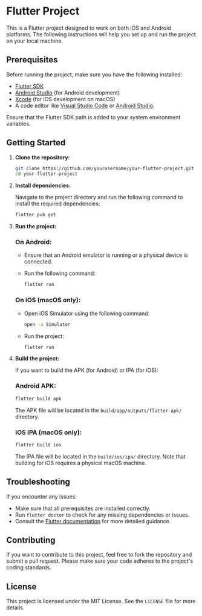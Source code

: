 # Flutter Project

This is a Flutter project designed to work on both iOS and Android platforms. The following instructions will help you set up and run the project on your local machine.

## Prerequisites

Before running the project, make sure you have the following installed:

- [Flutter SDK](https://flutter.dev/docs/get-started/install)
- [Android Studio](https://developer.android.com/studio) (for Android development)
- [Xcode](https://developer.apple.com/xcode/) (for iOS development on macOS)
- A code editor like [Visual Studio Code](https://code.visualstudio.com/) or [Android Studio](https://developer.android.com/studio).

Ensure that the Flutter SDK path is added to your system environment variables.

## Getting Started

1. **Clone the repository:**

    ```bash
    git clone https://github.com/yourusername/your-flutter-project.git
    cd your-flutter-project
    ```

2. **Install dependencies:**

    Navigate to the project directory and run the following command to install the required dependencies:

    ```bash
    flutter pub get
    ```

3. **Run the project:**

    ### On Android:

    - Ensure that an Android emulator is running or a physical device is connected.
    - Run the following command:

      ```bash
      flutter run
      ```

    ### On iOS (macOS only):

    - Open iOS Simulator using the following command:

      ```bash
      open -a Simulator
      ```

    - Run the project:

      ```bash
      flutter run
      ```

4. **Build the project:**

    If you want to build the APK (for Android) or IPA (for iOS):

    ### Android APK:

    ```bash
    flutter build apk
    ```

    The APK file will be located in the `build/app/outputs/flutter-apk/` directory.

    ### iOS IPA (macOS only):

    ```bash
    flutter build ios
    ```

    The IPA file will be located in the `build/ios/ipa/` directory. Note that building for iOS requires a physical macOS machine.

## Troubleshooting

If you encounter any issues:

- Make sure that all prerequisites are installed correctly.
- Run `flutter doctor` to check for any missing dependencies or issues.
- Consult the [Flutter documentation](https://flutter.dev/docs) for more detailed guidance.

## Contributing

If you want to contribute to this project, feel free to fork the repository and submit a pull request. Please make sure your code adheres to the project's coding standards.

## License

This project is licensed under the MIT License. See the `LICENSE` file for more details.
